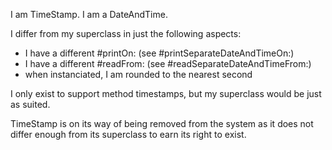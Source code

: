 I am TimeStamp.I am a DateAndTime.I differ from my superclass in just the following aspects: - I have a different #printOn: (see #printSeparateDateAndTimeOn:) - I have a different #readFrom: (see #readSeparateDateAndTimeFrom:) - when instanciated, I am rounded to the nearest second I only exist to support method timestamps, but my superclass would be just as suited. TimeStamp is on its way of being removed from the system as it does not differ enough from its superclass to earn its right to exist.
